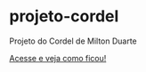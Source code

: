 # projeto-cordel
Projeto do Cordel de Milton Duarte

<a href="https://victor-moreira-de-moraes.github.io/projeto-cordel/">Acesse e veja como ficou!</a>
